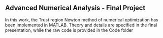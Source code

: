 ## Advanced Numerical Analysis - Final Project

In this work, the Trust region Newton method of numerical optimization has been implemented in MATLAB. Theory and details are specified in the final presentation, while the raw code is provided in the Code folder
